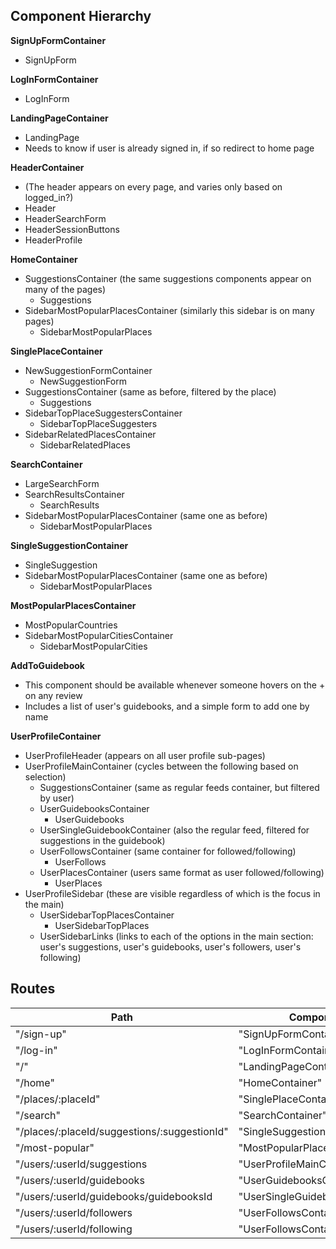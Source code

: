 ## Component Hierarchy

**SignUpFormContainer**
 - SignUpForm

**LogInFormContainer**
 - LogInForm

**LandingPageContainer**
 - LandingPage
 - Needs to know if user is already signed in, if so redirect to home page

**HeaderContainer**
  - (The header appears on every page, and varies only based on logged_in?)
  - Header
  - HeaderSearchForm
  - HeaderSessionButtons
  - HeaderProfile

**HomeContainer**
  - SuggestionsContainer (the same suggestions components appear on many of the pages)
    + Suggestions
  - SidebarMostPopularPlacesContainer (similarly this sidebar is on many pages)
    + SidebarMostPopularPlaces

**SinglePlaceContainer**
  - NewSuggestionFormContainer
    + NewSuggestionForm
  - SuggestionsContainer (same as before, filtered by the place)
    + Suggestions
  - SidebarTopPlaceSuggestersContainer
    - SidebarTopPlaceSuggesters
  - SidebarRelatedPlacesContainer
    + SidebarRelatedPlaces

**SearchContainer**
  - LargeSearchForm
  - SearchResultsContainer
    + SearchResults
  - SidebarMostPopularPlacesContainer (same one as before)
    + SidebarMostPopularPlaces

**SingleSuggestionContainer**
  - SingleSuggestion
  - SidebarMostPopularPlacesContainer (same one as before)
    + SidebarMostPopularPlaces

**MostPopularPlacesContainer**
  - MostPopularCountries
  - SidebarMostPopularCitiesContainer
    + SidebarMostPopularCities

**AddToGuidebook**
  - This component should be available whenever someone hovers on the + on any review
  - Includes a list of user's guidebooks, and a simple form to add one by name


**UserProfileContainer**
  - UserProfileHeader (appears on all user profile sub-pages)
  - UserProfileMainContainer (cycles between the following based on selection)
    + SuggestionsContainer (same as regular feeds container, but filtered by user)
    + UserGuidebooksContainer
      + UserGuidebooks
    + UserSingleGuidebookContainer (also the regular feed, filtered for suggestions in the guidebook)
    + UserFollowsContainer (same container for followed/following)
      + UserFollows
    + UserPlacesContainer (users same format as user followed/following)
      + UserPlaces
  - UserProfileSidebar (these are visible regardless of which is the focus in the main)
    + UserSidebarTopPlacesContainer
      + UserSidebarTopPlaces
    + UserSidebarLinks (links to each of the options in the main section: user's suggestions, user's guidebooks, user's followers, user's following)


## Routes

|Path   | Component   |
|-------|-------------|
| "/sign-up" | "SignUpFormContainer" |
| "/log-in" | "LogInFormContainer" |
| "/" | "LandingPageContainer" |
| "/home" | "HomeContainer" |
| "/places/:placeId" | "SinglePlaceContainer" |
| "/search" | "SearchContainer" |
| "/places/:placeId/suggestions/:suggestionId" | "SingleSuggestionContainer" |
| "/most-popular" | "MostPopularPlacesContainer" |
| "/users/:userId/suggestions | "UserProfileMainContainer" |
| "/users/:userId/guidebooks | "UserGuidebooksContainer" |
| "/users/:userId/guidebooks/guidebooksId | "UserSingleGuidebookContainer" |
| "/users/:userId/followers | "UserFollowsContainer" |
| "/users/:userId/following | "UserFollowsContainer" |
